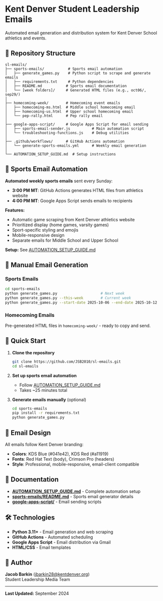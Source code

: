 # Kent Denver Student Leadership Emails

Automated email generation and distribution system for Kent Denver School athletics and events.

## 📁 Repository Structure

```
sl-emails/
├── sports-emails/           # Sports email automation
│   ├── generate_games.py    # Python script to scrape and generate emails
│   ├── requirements.txt     # Python dependencies
│   ├── README.md           # Sports email documentation
│   └── [week folders]/     # Generated HTML files (e.g., oct06/, sep29/)
│
├── homecoming-week/        # Homecoming event emails
│   ├── homecoming-ms.html  # Middle school homecoming email
│   ├── homecoming-us.html  # Upper school homecoming email
│   └── pep-rally.html      # Pep rally email
│
├── google-apps-script/     # Google Apps Script for email sending
│   ├── sports-email-sender.js          # Main automation script
│   └── troubleshooting-functions.js    # Debug utilities
│
├── .github/workflows/      # GitHub Actions automation
│   └── generate-sports-emails.yml      # Weekly email generation
│
└── AUTOMATION_SETUP_GUIDE.md  # Setup instructions

```

## 🏈 Sports Email Automation

**Automated weekly sports emails** sent every Sunday:
- **3:00 PM MT**: GitHub Actions generates HTML files from athletics website
- **4:00 PM MT**: Google Apps Script sends emails to recipients

**Features:**
- Automatic game scraping from Kent Denver athletics website
- Prioritized display (home games, varsity games)
- Sport-specific styling and emojis
- Mobile-responsive design
- Separate emails for Middle School and Upper School

**Setup:** See [AUTOMATION_SETUP_GUIDE.md](AUTOMATION_SETUP_GUIDE.md)

## 📧 Manual Email Generation

### Sports Emails
```bash
cd sports-emails
python generate_games.py                    # Next week
python generate_games.py --this-week        # Current week
python generate_games.py --start-date 2025-10-06 --end-date 2025-10-12
```

### Homecoming Emails
Pre-generated HTML files in `homecoming-week/` - ready to copy and send.

## 🚀 Quick Start

1. **Clone the repository**
   ```bash
   git clone https://github.com/JSB2010/sl-emails.git
   cd sl-emails
   ```

2. **Set up sports email automation**
   - Follow [AUTOMATION_SETUP_GUIDE.md](AUTOMATION_SETUP_GUIDE.md)
   - Takes ~25 minutes total

3. **Generate emails manually** (optional)
   ```bash
   cd sports-emails
   pip install -r requirements.txt
   python generate_games.py
   ```

## 🎨 Email Design

All emails follow Kent Denver branding:
- **Colors**: KDS Blue (#041e42), KDS Red (#a11919)
- **Fonts**: Red Hat Text (body), Crimson Pro (headers)
- **Style**: Professional, mobile-responsive, email-client compatible

## 📝 Documentation

- **[AUTOMATION_SETUP_GUIDE.md](AUTOMATION_SETUP_GUIDE.md)** - Complete automation setup
- **[sports-emails/README.md](sports-emails/README.md)** - Sports email generator details
- **[google-apps-script/](google-apps-script/)** - Email sending scripts

## 🛠️ Technologies

- **Python 3.11+** - Email generation and web scraping
- **GitHub Actions** - Automated scheduling
- **Google Apps Script** - Email distribution via Gmail
- **HTML/CSS** - Email templates

## 👤 Author

**Jacob Barkin** (jbarkin28@kentdenver.org)  
Student Leadership Media Team

---

**Last Updated:** September 2024

